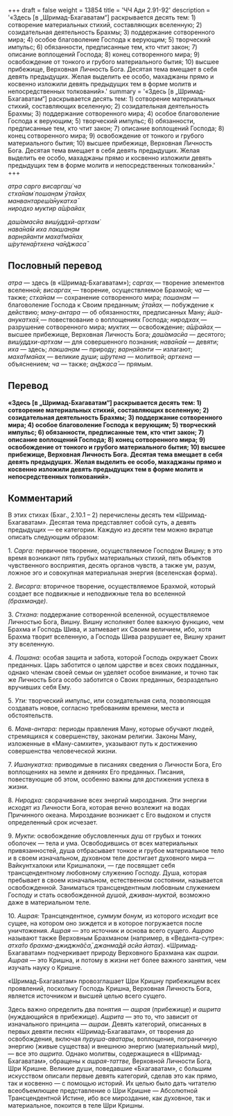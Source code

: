 +++
draft = false
weight = 13854
title = 'ЧЧ Ади 2.91-92'
description = '«Здесь [в „Шримад-Бхагаватам“] раскрывается десять тем: 1) сотворение материальных стихий, составляющих вселенную; 2) созидательная деятельность Брахмы; 3) поддержание сотворенного мира; 4) особое благоволение Господа к верующим; 5) творческий импульс; 6) обязанности, предписанные тем, кто чтит закон; 7) описание воплощений Господа; 8) конец сотворенного мира; 9) освобождение от тонкого и грубого материального бытия; 10) высшее прибежище, Верховная Личность Бога. Десятая тема вмещает в себя девять предыдущих. Желая выделить ее особо, махаджаны прямо и косвенно изложили девять предыдущих тем в форме молитв и непосредственных толкований».'
summary = '«Здесь [в „Шримад-Бхагаватам“] раскрывается десять тем: 1) сотворение материальных стихий, составляющих вселенную; 2) созидательная деятельность Брахмы; 3) поддержание сотворенного мира; 4) особое благоволение Господа к верующим; 5) творческий импульс; 6) обязанности, предписанные тем, кто чтит закон; 7) описание воплощений Господа; 8) конец сотворенного мира; 9) освобождение от тонкого и грубого материального бытия; 10) высшее прибежище, Верховная Личность Бога. Десятая тема вмещает в себя девять предыдущих. Желая выделить ее особо, махаджаны прямо и косвенно изложили девять предыдущих тем в форме молитв и непосредственных толкований».'
+++

_атра сарго висаргаш́ ча  
стха̄нам̇ пошан̣ам ӯтайах̣  
манвантареш́а̄нукатха̄  
ниродхо муктир а̄ш́райах̣_

_даш́амасйа виш́уддхй-артхам̇  
нава̄на̄м иха лакшан̣ам  
варн̣айанти маха̄тма̄нах̣  
ш́рутена̄ртхена ча̄н̃джаса̄_

## Пословный перевод

_атра_ — здесь (в «Шримад-Бхагаватам»); _саргах̣_ — творение элементов вселенной; _висаргах̣_ — творение, осуществляемое Брахмой; _ча_ — также; _стха̄нам_ — сохранение сотворенного мира; _пошан̣ам_ — благоволение Господа к Своим преданным; _ӯтайах̣_ — побуждение к действию; _ману_\-_антара_ — об обязанностях, предписанных Ману; _ӣш́а_\-_анукатха̄х̣_ — повествование о воплощениях Господа; _ниродхах̣_ — разрушение сотворенного мира; _муктих̣_ — освобождение; _а̄ш́райах̣_ — высшее прибежище, Верховная Личность Бога; _даш́амасйа_ — десятого; _виш́уддхи_\-_артхам_ — для совершенного познания; _нава̄на̄м_ — девяти; _иха_ — здесь; _лакшан̣ам_ — природу; _варн̣айанти_ — излагают; _маха̄тма̄нах̣_ — великие души; _ш́рутена_ — молитвой; _артхена_ — объяснением; _ча_ — также; _ан̃джаса̄_ — прямым.

## Перевод

**«Здесь \[в „Шримад-Бхагаватам“\] раскрывается десять тем: 1) сотворение материальных стихий, составляющих вселенную; 2) созидательная деятельность Брахмы; 3) поддержание сотворенного мира; 4) особое благоволение Господа к верующим; 5) творческий импульс; 6) обязанности, предписанные тем, кто чтит закон; 7) описание воплощений Господа; 8) конец сотворенного мира; 9) освобождение от тонкого и грубого материального бытия; 10) высшее прибежище, Верховная Личность Бога. Десятая тема вмещает в себя девять предыдущих. Желая выделить ее особо, махаджаны прямо и косвенно изложили девять предыдущих тем в форме молитв и непосредственных толкований».**

## Комментарий

В этих стихах (Бхаг., 2.10.1 – 2) перечислены десять тем «Шримад-Бхагаватам». Десятая тема представляет собой суть, а девять предыдущих — ее категории. Каждую из десяти тем можно вкратце описать следующим образом:

1\. _Сарга:_ первичное творение, осуществляемое Господом Вишну; в это время возникают пять грубых материальных стихий, пять объектов чувственного восприятия, десять органов чувств, а также ум, разум, ложное эго и совокупная материальная энергия (вселенская форма).

2\. _Висарга:_ вторичное творение, осуществляемое Брахмой, который создает все подвижные и неподвижные тела во вселенной _(брахманде)_.

3\. _Стхана:_ поддержание сотворенной вселенной, осуществляемое Личностью Бога, Вишну. Вишну исполняет более важную функцию, чем Брахма и Господь Шива, и затмевает их Своим величием, ибо, хотя Брахма творит вселенную, а Господь Шива разрушает ее, Вишну хранит эту вселенную.

4\. _Пошана:_ особая защита и забота, которой Господь окружает Своих преданных. Царь заботится о целом царстве и всех своих подданных, однако членам своей семьи он уделяет особое внимание, и точно так же Личность Бога особо заботится о Своих преданных, безраздельно вручивших себя Ему.

5\. _Ути:_ творческий импульс, или созидательная сила, позволяющая создавать новое, согласно требованиям времени, места и обстоятельств.

6\. _Манв-антара:_ периоды правления Ману, которые обучают людей, стремящихся к совершенству, законам религии. Законы Ману, изложенные в «Ману-самхите», указывают путь к достижению совершенства человеческой жизни.

7\. _Ишанукатха:_ приводимые в писаниях сведения о Личности Бога, Его воплощениях на земле и деяниях Его преданных. Писания, повествующие об этом, особенно важны для достижения успеха в жизни.

8\. _Ниродха:_ сворачивание всех энергий мироздания. Эти энергии исходят из Личности Бога, которая вечно возлежит на водах Причинного океана. Мироздание возникает с Его выдохом и спустя определенный срок исчезает.

9\. _Мукти:_ освобождение обусловленных душ от грубых и тонких оболочек — тела и ума. Освободившись от всех материальных привязанностей, душа отбрасывает тонкое и грубое материальное тело и в своем изначальном, духовном теле достигает духовного мира — Вайкунтхалоки или Кришналоки, — где посвящает себя трансцендентному любовному служению Господу. Душа, которая пребывает в своем изначальном, естественном состоянии, называется освобожденной. Заниматься трансцендентным любовным служением Господу и стать освобожденной душой, _дживан-муктой,_ возможно даже в материальном теле.

10\. _Ашрая:_ Трансцендентное, _суммум бонум,_ из которого исходит все сущее, на котором оно зиждется и в которое погружается после уничтожения. _Ашрая_ — это источник и основа всего сущего. _Ашраю_ называют также Верховным Брахманом (например, в «Веданта-сутре»: _атха̄то брахма-джиджн̃а̄са̄, джанма̄дй асйа йатах̣_). «Шримад-Бхагаватам» подчеркивает природу Верховного Брахмана как _ашраи. Ашрая_ — это Кришна, и потому в жизни нет более важного занятия, чем изучать науку о Кришне.

«Шримад-Бхагаватам» провозглашает Шри Кришну прибежищем всех проявлений, поскольку Господь Кришна, Верховная Личность Бога, является источником и высшей целью всего сущего.

Здесь важно определить два понятия — _ашрая_ (прибежище) и _ашрита_ (нуждающийся в прибежище). _Ашрита_ — это то, что зависит от изначального принципа — _ашраи_. Девять категорий, описанных в первых девяти песнях «Шримад-Бхагаватам», от творения до освобождения, включая _пуруша-аватары,_ воплощения, пограничную энергию (живые существа) и внешнюю энергию (материальный мир), — все это _ашрита_. Однако молитвы, содержащиеся в «Шримад-Бхагаватам», обращены к _ашрая-таттве,_ Верховной Личности Бога, Шри Кришне. Великие души, поведавшие «Бхагаватам», с большим искусством описали первые девять категорий, сделав это как прямо, так и косвенно — с помощью историй. Их целью было дать читателю всеобъемлющее представление о Шри Кришне — Абсолютной Трансцендентной Истине, ибо все мироздание, как духовное, так и материальное, покоится в теле Шри Кришны.
